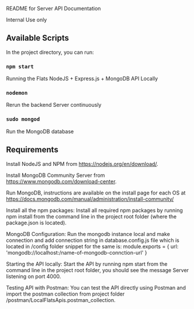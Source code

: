 README for Server API Documentation

Internal Use only

## Available Scripts

In the project directory, you can run:

### `npm start`

Running the Flats NodeJS + Express.js + MongoDB API Locally

### `nodemon` 
Rerun the backend Server continuously

### `sudo mongod` 
Run the MongoDB database 

## Requirements 

Install NodeJS and NPM from  https://nodejs.org/en/download/.

Install MongoDB Community Server from  https://www.mongodb.com/download-center.

Run MongoDB, instructions are available on the install page for each OS at https://docs.mongodb.com/manual/administration/install-community/

Install all the npm packages:
Install all required npm packages by running npm install from the command line in the project root folder (where the package.json is located).

MongoDB Configuration: Run the mongodb instance local and make connection and add connection string in database.config.js file which is located in /config folder
snippet for the same is: 
module.exports = {
    url: 'mongodb://localhost:/name-of-mongodb-connction-url'
}

Starting the API locally: 
Start the API by running npm start from the command line in the project root folder, you should see the message Server listening on port 4000. 

Testing API with Postman: 
You can test the API directly using Postman and import the postman collection from project folder /postman/LocalFlatsApis.postman_collection. 
